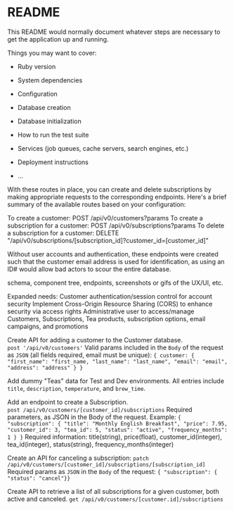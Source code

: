 # README

This README would normally document whatever steps are necessary to get the
application up and running.

Things you may want to cover:

* Ruby version

* System dependencies

* Configuration

* Database creation

* Database initialization

* How to run the test suite

* Services (job queues, cache servers, search engines, etc.)

* Deployment instructions

* ...

With these routes in place, you can create and delete subscriptions by making appropriate requests to the corresponding endpoints. Here's a brief summary of the available routes based on your configuration:

To create a customer: POST /api/v0/customers?params
To create a subscription for a customer: POST /api/v0/subscriptions?params
To delete a subscription for a customer: DELETE "/api/v0/subscriptions/[subscription_id]?customer_id=[customer_id]"

Without user accounts and authentication, these endpoints were created such that the customer email address is used for identification, as using an ID# would allow bad actors to scour the entire database.

schema, component tree, endpoints, screenshots or gifs of the UX/UI, etc.

Expanded needs:
Customer authentication/session control for account security
Implement Cross-Origin Resource Sharing (CORS) to enhance security via access rights
Administrative user to access/manage Customers, Subscriptions, Tea products, subscription options, email campaigns, and promotions

Create API for adding a customer to the Customer database.  
`post '/api/v0/customers'`
Valid params included in the `Body` of the request as `JSON` (all fields required, email must be unique):  `{ customer: { "first_name": "first_name, "last_name": "last_name", "email": "email", "address": "address" } }`

Add dummy "Teas" data for Test and Dev environments.  All entries include `title`, `description`, `temperature`, and `brew_time`.

Add an endpoint to create a Subscription.  
`post /api/v0/customers/[customer_id]/subscriptions`
Required parameters, as JSON in the Body of the request.  Example:  `{ "subscription": { "title": "Monthly English Breakfast", "price": 7.95, "customer_id": 3, "tea_id": 5, "status": "active", "frequency_months": 1 } }`
Required information:  title(string), price(float), customer_id(integer), tea_id(integer), status(string), frequency_months(integer)

Create an API for canceling a subscription:
`patch /api/v0/customers/[customer_id]/subscriptions/[subscription_id]  `
Required params as `JSON` in the `Body` of the request: `{ "subscription": { "status": "cancel"}}`

Create API to retrieve a list of all subscriptions for a given customer, both active and canceled.
`get /api/v0/customers/[customer.id]/subscriptions`

